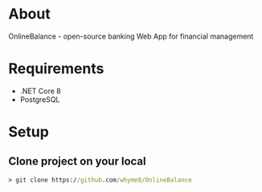 # About
OnlineBalance - open-source banking Web App for financial management

# Requirements
* .NET Core 8
* PostgreSQL

# Setup
## Clone project on your local
```cmd
> git clone https://github.com/whyme0/OnlineBalance
```
